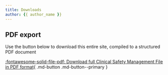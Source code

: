 ```yaml
---
title: Downloads
author: {{ author_name }}
---
```


## PDF export

Use the button below to download this entire site, compiled to a structured PDF document

[:fontawesome-solid-file-pdf: Download full Clinical Safety Management File in PDF format](../pdf/{{__project_slug}}-clinical-safety-management-file.pdf){ .md-button .md-button--primary }
